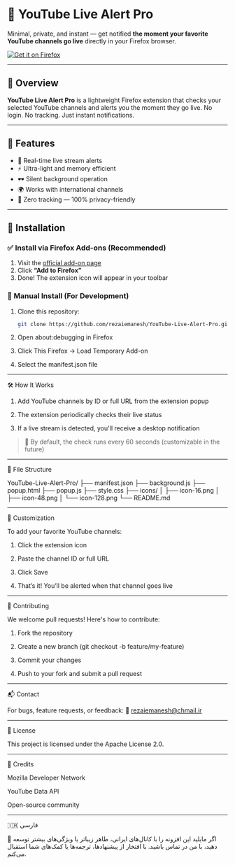 # 🔴 YouTube Live Alert Pro

Minimal, private, and instant — get notified **the moment your favorite YouTube channels go live** directly in your Firefox browser.

[![Get it on Firefox](https://img.shields.io/amo/v/youtube-live-alert-pro?label=Install%20on%20Firefox&logo=firefox&style=for-the-badge)](https://addons.mozilla.org/en-US/firefox/addon/youtube-live-alert-pro/)

---

## 📌 Overview

**YouTube Live Alert Pro** is a lightweight Firefox extension that checks your selected YouTube channels and alerts you the moment they go live. No login. No tracking. Just instant notifications.

---

## 🌟 Features

- 🔔 Real-time live stream alerts
- ⚡ Ultra-light and memory efficient
- 🕶️ Silent background operation
- 🌍 Works with international channels
- 🔐 Zero tracking — 100% privacy-friendly

---

## 🚀 Installation

### ✅ Install via Firefox Add-ons (Recommended)

1. Visit the [official add-on page](https://addons.mozilla.org/en-US/firefox/addon/youtube-live-alert-pro/)
2. Click **“Add to Firefox”**
3. Done! The extension icon will appear in your toolbar

### 🔧 Manual Install (For Development)

1. Clone this repository:
   ```bash
   git clone https://github.com/rezaiemanesh/YouTube-Live-Alert-Pro.git

2. Open about:debugging in Firefox


3. Click This Firefox → Load Temporary Add-on


4. Select the manifest.json file




---

🛠️ How It Works

1. Add YouTube channels by ID or full URL from the extension popup


2. The extension periodically checks their live status


3. If a live stream is detected, you'll receive a desktop notification



> 🔄 By default, the check runs every 60 seconds (customizable in the future)




---

📁 File Structure

YouTube-Live-Alert-Pro/
├── manifest.json
├── background.js
├── popup.html
├── popup.js
├── style.css
├── icons/
│   ├── icon-16.png
│   ├── icon-48.png
│   └── icon-128.png
└── README.md


---

🧩 Customization

To add your favorite YouTube channels:

1. Click the extension icon


2. Paste the channel ID or full URL


3. Click Save


4. That’s it! You’ll be alerted when that channel goes live




---

🤝 Contributing

We welcome pull requests! Here's how to contribute:

1. Fork the repository


2. Create a new branch (git checkout -b feature/my-feature)


3. Commit your changes


4. Push to your fork and submit a pull request




---

📬 Contact

For bugs, feature requests, or feedback: 📧 rezaiemanesh@chmail.ir


---

📄 License

This project is licensed under the Apache License 2.0.


---

🙏 Credits

Mozilla Developer Network

YouTube Data API

Open-source community



---

🇮🇷 فارسی

📣 اگر مایلید این افزونه را با کانال‌های ایرانی، ظاهر زیباتر یا ویژگی‌های بیشتر توسعه دهید، با من در تماس باشید. با افتخار از پیشنهادها، ترجمه‌ها یا کمک‌های شما استقبال می‌کنم.
